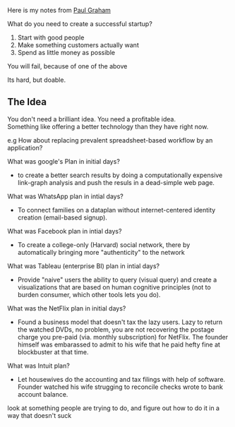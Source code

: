 Here is my notes from [Paul Graham](http://www.paulgraham.com/)

What do you need to create a successful startup?

1. Start with good people
2. Make something customers actually want
3. Spend as little money as possible

You will fail, because of one of the above

Its hard, but doable.

## The Idea

You don't need a brilliant idea. You need a profitable idea.  
Something like offering a better technology than they have right now.

e.g How about replacing prevalent spreadsheet-based workflow by an application?

What was google's Plan in initial days?
- to create a better search results by doing a computationally expensive link-graph analysis and push the resuls in a dead-simple web page.
 
What was WhatsApp plan in intial days?
- To connect families on a dataplan without internet-centered identity creation (email-based signup).

What was Facebook plan in intial days?
- To create a college-only (Harvard) social network, there by automatically bringing more "authenticity" to the network

What was Tableau (enterprise BI) plan in intial days?

- Provide "naive" users the ability to query (visual query) and create a visualizations that are based on human cognitive principles (not to burden consumer, which other tools lets you do).

What was the NetFlix plan in initial days?

- Found a business model that doesn't tax the lazy users.  Lazy to return the watched DVDs, no problem, you are not recovering the postage charge you pre-paid (via. monthly subscription) for NetFlix. The founder himself was embarassed to admit to his wife that he paid hefty fine at blockbuster at that time.

What was Intuit plan?
- Let housewives do the accounting and tax filings with help of software.  Founder watched his wife strugging to reconcile checks wrote to bank account balance.


look at something people are trying to do, and figure out how to do it in a way that doesn't suck

